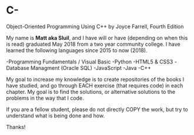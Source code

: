 # C-
Object-Oriented Programming Using C++ by Joyce Farrell, Fourth Edition

My name is **Matt aka Sluil**, and I have will or have (depending on when this is read) graduated May 2018 from a two year community college. I have learned the following languages since 2015 to now (2018).

-Programming Fundamentals / Visual Basic
-Python
-HTML5 & CSS3
-Database Managment (Oracle SQL)
-JavaScript
-Java
-C++

My goal to increase my knowledge is to create repositories of the books I have studied, and go through EACH exercise (that requires code) in each chapter. My goal is to find the solutions, or alternative solutions to the problems in the way that I code.

If you are a fellow student, please do not directly COPY the work, but try to understand what is being done and how.

Thanks!
